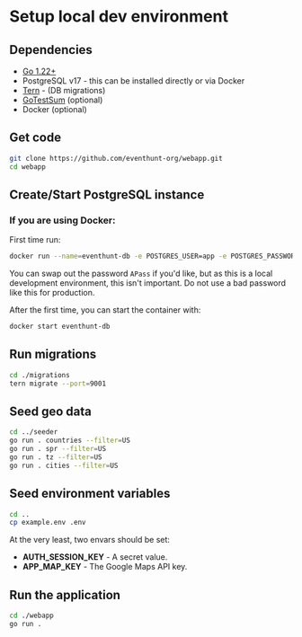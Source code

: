 # Setup local dev environment

## Dependencies

- [Go 1.22+](https://go.dev/)
- PostgreSQL v17 - this can be installed directly or via Docker
- [Tern](https://github.com/jackc/tern) - (DB migrations)
- [GoTestSum](https://github.com/gotestyourself/gotestsum) (optional)
- Docker (optional)


## Get code

```bash
git clone https://github.com/eventhunt-org/webapp.git
cd webapp
```


## Create/Start PostgreSQL instance

### If you are using Docker:

First time run:

```bash
docker run --name=eventhunt-db -e POSTGRES_USER=app -e POSTGRES_PASSWORD=APass -e POSTGRES_DB=app -p 9001:5432 -d postgis/postgis:17-3.5
```

You can swap out the password `APass` if you'd like, but as this is a local development environment, this isn't important.
Do not use a bad password like this for production.

After the first time, you can start the container with:

```bash
docker start eventhunt-db
```


## Run migrations

```bash
cd ./migrations
tern migrate --port=9001
```


## Seed geo data

```bash
cd ../seeder
go run . countries --filter=US
go run . spr --filter=US
go run . tz --filter=US
go run . cities --filter=US
```


## Seed environment variables

```bash
cd ..
cp example.env .env
```

At the very least, two envars should be set:

- **AUTH_SESSION_KEY** - A secret value.
- **APP_MAP_KEY** -  The Google Maps API key.


## Run the application

```bash
cd ./webapp
go run .
```



